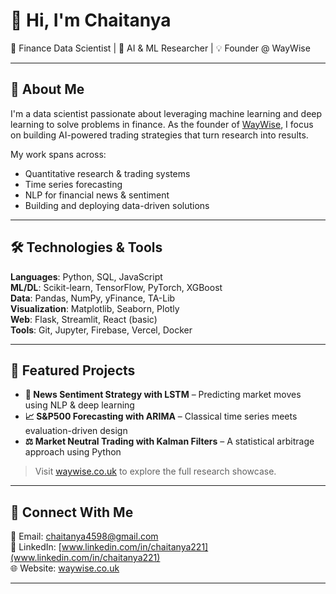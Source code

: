# 👋 Hi, I'm Chaitanya

💼 Finance Data Scientist | 🧠 AI & ML Researcher | 💡 Founder @ WayWise

---

## 🧩 About Me

I'm a data scientist passionate about leveraging machine learning and deep learning to solve problems in finance. As the founder of [WayWise](https://waywise.co.uk), I focus on building AI-powered trading strategies that turn research into results.

My work spans across:
- Quantitative research & trading systems
- Time series forecasting
- NLP for financial news & sentiment
- Building and deploying data-driven solutions

---

## 🛠 Technologies & Tools

**Languages**: Python, SQL, JavaScript  
**ML/DL**: Scikit-learn, TensorFlow, PyTorch, XGBoost  
**Data**: Pandas, NumPy, yFinance, TA-Lib  
**Visualization**: Matplotlib, Seaborn, Plotly  
**Web**: Flask, Streamlit, React (basic)  
**Tools**: Git, Jupyter, Firebase, Vercel, Docker  

---

## 📂 Featured Projects

- **📰 News Sentiment Strategy with LSTM** – Predicting market moves using NLP & deep learning  
- **📈 S&P500 Forecasting with ARIMA** – Classical time series meets evaluation-driven design  
- **⚖️ Market Neutral Trading with Kalman Filters** – A statistical arbitrage approach using Python

> Visit [waywise.co.uk](https://waywise.co.uk) to explore the full research showcase.

---

## 🤝 Connect With Me

📧 Email: [chaitanya4598@gmail.com](mailto:chaitanya4598@gmail.com)  
🔗 LinkedIn: [www.linkedin.com/in/chaitanya221](www.linkedin.com/in/chaitanya221)  
🌐 Website: [waywise.co.uk](https://waywise.co.uk)

---
